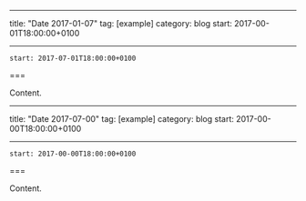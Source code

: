 
---
title: "Date 2017-01-07"
tag: [example]
category: blog
start: 2017-00-01T18:00:00+0100

---

``start: 2017-07-01T18:00:00+0100``

===

Content.

---
title: "Date 2017-07-00"
tag: [example]
category: blog
start: 2017-00-00T18:00:00+0100

---

``start: 2017-00-00T18:00:00+0100``

===

Content.
